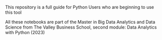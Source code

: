 This repository is a full guide for Python Users who are beginning to use this tool

All these notebooks are part of the Master in Big Data Analytics and Data Science from The Valley Business School, second module: Data Analytics with Python (2023)
